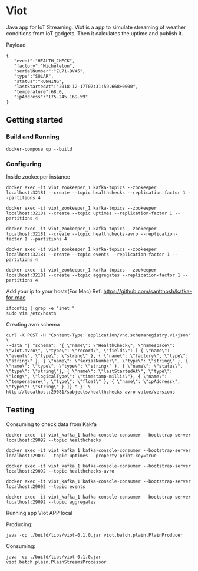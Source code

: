 # Viot

Java app for IoT Streaming.
Viot is a app to simulate streaming of weather conditions
from IoT gadgets. Then it calculates the uptime and publish it.

Payload
```
{  
   "event":"HEALTH_CHECK",
   "factory":"Micheleton",
   "serialNumber":"ZL71-BV45",
   "type":"SOLAR",
   "status":"RUNNING",
   "lastStartedAt":"2018-12-17T02:31:59.668+0000",
   "temperature":68.0,
   "ipAddress":"175.245.169.59"
}
```

## Getting started

### Build and Running

```
docker-compose up --build
```

### Configuring

Inside zookeeper instance

```
docker exec -it viot_zookeeper_1 kafka-topics --zookeeper localhost:32181 --create --topic healthchecks --replication-factor 1 --partitions 4
```

```
docker exec -it viot_zookeeper_1 kafka-topics --zookeeper localhost:32181 --create --topic uptimes --replication-factor 1 --partitions 4
```

```
docker exec -it viot_zookeeper_1 kafka-topics --zookeeper localhost:32181 --create --topic healthchecks-avro --replication-factor 1 --partitions 4
```

```
docker exec -it viot_zookeeper_1 kafka-topics --zookeeper localhost:32181 --create --topic events --replication-factor 1 --partitions 4
```

```
docker exec -it viot_zookeeper_1 kafka-topics --zookeeper localhost:32181 --create --topic aggregates --replication-factor 1 --partitions 4
```

Add your ip to your hosts(For Mac) Ref: https://github.com/santthosh/kafka-for-mac

```
ifconfig | grep -e "inet "
sudo vim /etc/hosts
```

Creating avro schema

```
curl -X POST -H "Content-Type: application/vnd.schemaregistry.v1+json" \
--data '{ "schema": "{ \"name\": \"HealthCheck\", \"namespace\": \"viot.avro\", \"type\": \"record\", \"fields\": [ { \"name\": \"event\", \"type\": \"string\" }, { \"name\": \"factory\", \"type\": \"string\" }, { \"name\": \"serialNumber\", \"type\": \"string\" }, { \"name\": \"type\", \"type\": \"string\" }, { \"name\": \"status\", \"type\": \"string\"}, { \"name\": \"lastStartedAt\", \"type\": \"long\", \"logicalType\": \"timestamp-millis\"}, { \"name\": \"temperature\", \"type\": \"float\" }, { \"name\": \"ipAddress\", \"type\": \"string\" } ]} " }' \
http://localhost:29081/subjects/healthchecks-avro-value/versions
```

## Testing

Consuming to check data from Kakfa

```
docker exec -it viot_kafka_1 kafka-console-consumer --bootstrap-server localhost:29092 --topic healthchecks
```

```
docker exec -it viot_kafka_1 kafka-console-consumer --bootstrap-server localhost:29092 --topic uptimes --property print.key=true
```

```
docker exec -it viot_kafka_1 kafka-console-consumer --bootstrap-server localhost:29092 --topic healthchecks-avro
```

```
docker exec -it viot_kafka_1 kafka-console-consumer --bootstrap-server localhost:29092 --topic events
```

```
docker exec -it viot_kafka_1 kafka-console-consumer --bootstrap-server localhost:29092 --topic aggregates
```

Running app Viot APP local

Producing:
```
java -cp ./build/libs/viot-0.1.0.jar viot.batch.plain.PlainProducer
```

Consuming:
```
java -cp ./build/libs/viot-0.1.0.jar viot.batch.plain.PlainStreamsProcessor
```